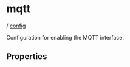 # mqtt

/ [config](/ref/config/index.md) 

Configuration for enabling the MQTT interface.

## Properties

